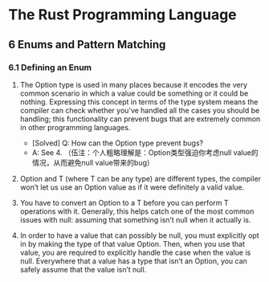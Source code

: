 # The Rust Programming Language

## 6 Enums and Pattern Matching

### 6.1 Defining an Enum

1. The Option type is used in many places because it encodes the very common scenario in which a value could be something or it could be nothing. Expressing this concept in terms of the type system means the compiler can check whether you’ve handled all the cases you should be handling; this functionality can prevent bugs that are extremely common in other programming languages.
    - [Solved] Q: How can the Option type prevent bugs?
    - A: See 4. （伍注：个人粗略理解是：Option类型强迫你考虑null value的情况，从而避免null value带来的bug）

2. Option<T> and T (where T can be any type) are different types, the compiler won’t let us use an Option<T> value as if it were definitely a valid value.

3. You have to convert an Option<T> to a T before you can perform T operations with it. Generally, this helps catch one of the most common issues with null: assuming that something isn’t null when it actually is.

4. In order to have a value that can possibly be null, you must explicitly opt in by making the type of that value Option<T>. Then, when you use that value, you are required to explicitly handle the case when the value is null. Everywhere that a value has a type that isn’t an Option<T>, you can safely assume that the value isn’t null.
